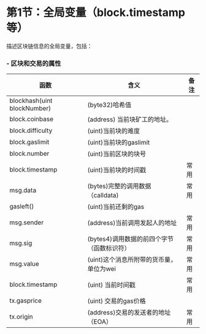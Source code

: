 # 第1节：全局变量（block.timestamp等）

描述区块链信息的全局变量，包括：

### - 区块和交易的属性

| 函数                        | 含义                                       | 备注 |
| --------------------------- | ------------------------------------------ | ---- |
| blockhash(uint blockNumber) | (byte32)哈希值                             |      |
| block.coinbase              | (address) 当前块矿工的地址。               |      |
| block.difficulty            | (uint)当前块的难度                         |      |
| block.gaslimit              | (uint)当前块的gaslimit                     |      |
| block.number                | (uint)当前区块的块号                       |      |
| block.timestamp             | (uint)当前块的时间戳                       | 常用 |
| msg.data                    | (bytes)完整的调用数据（calldata)           | 常用 |
| gasleft()                   | (uint)当前还剩的gas                        |      |
| msg.sender                  | (address)当前调用发起人的地址              | 常用 |
| msg.sig                     | (bytes4)调用数据的前四个字节（函数标识符） | 常用 |
| msg.value                   | (uint)这个消息所附带的货币量，单位为wei    | 常用 |
| block.timestamp             | (uint) 当前时间戳                          | 常用 |
| tx.gasprice                 | (uint) 交易的gas价格                       |      |
| tx.origin                   | (address)交易的发送者的地址（EOA）         | 常用 |

